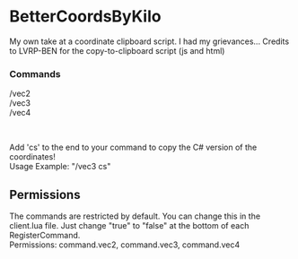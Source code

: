 # BetterCoordsByKilo
My own take at a coordinate clipboard script. I had my grievances... Credits to LVRP-BEN for the copy-to-clipboard script (js and html)

<div>
  <h3>Commands</h3>
  <p>
    /vec2 <br>
    /vec3 <br>
    /vec4
  </p>
  <br>
  <p>Add 'cs' to the end to your command to copy the C# version of the coordinates! <br>Usage Example: "/vec3 cs"</p>
</div>

<div>
  <h2>Permissions</h2>
  <p>
    The commands are restricted by default. You can change this in the client.lua file. Just change "true" to "false" at the bottom of each RegisterCommand.<br>
    Permissions: command.vec2, command.vec3, command.vec4
  </p>
</div>
